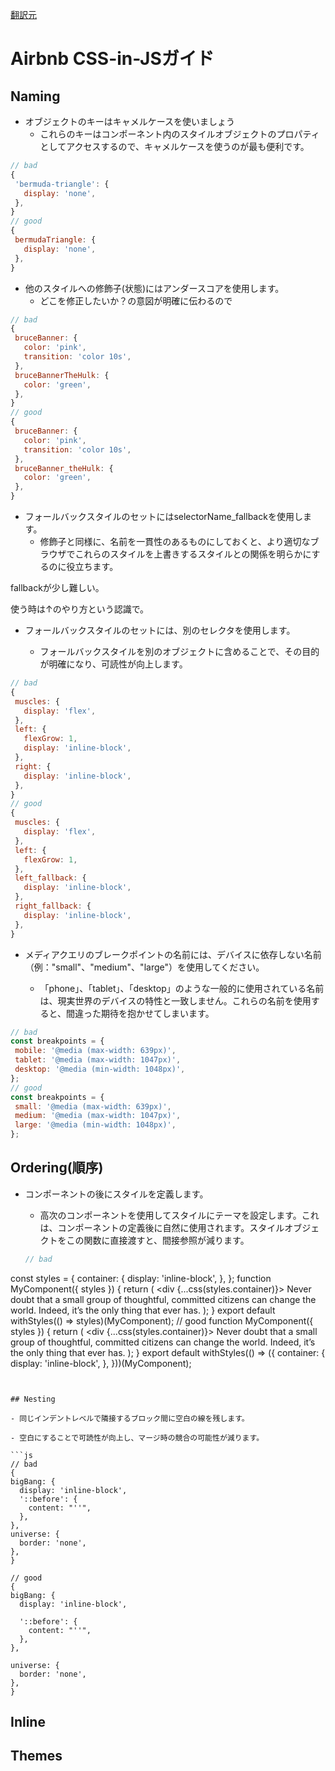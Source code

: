 [翻訳元](https://github.com/airbnb/javascript/tree/master/css-in-javascript)

# Airbnb CSS-in-JSガイド

## Naming

- オブジェクトのキーはキャメルケースを使いましょう
  - これらのキーはコンポーネント内のスタイルオブジェクトのプロパティとしてアクセスするので、キャメルケースを使うのが最も便利です。

 ```js
 // bad
{
  'bermuda-triangle': {
    display: 'none',
  },
}
// good
{
  bermudaTriangle: {
    display: 'none',
  },
}
 ```
 
- 他のスタイルへの修飾子(状態)にはアンダースコアを使用します。
   - どこを修正したいか？の意図が明確に伝わるので

 ```js
 // bad
{
  bruceBanner: {
    color: 'pink',
    transition: 'color 10s',
  },
  bruceBannerTheHulk: {
    color: 'green',
  },
}
// good
{
  bruceBanner: {
    color: 'pink',
    transition: 'color 10s',
  },
  bruceBanner_theHulk: {
    color: 'green',
  },
}
 ```

- フォールバックスタイルのセットにはselectorName_fallbackを使用します。
  - 修飾子と同様に、名前を一貫性のあるものにしておくと、より適切なブラウザでこれらのスタイルを上書きするスタイルとの関係を明らかにするのに役立ちます。
 
fallbackが少し難しい。

使う時は↑のやり方という認識で。
 
- フォールバックスタイルのセットには、別のセレクタを使用します。

  - フォールバックスタイルを別のオブジェクトに含めることで、その目的が明確になり、可読性が向上します。 
 
 ```js
// bad
{
  muscles: {
    display: 'flex',
  },
  left: {
    flexGrow: 1,
    display: 'inline-block',
  },
  right: {
    display: 'inline-block',
  },
}
// good
{
  muscles: {
    display: 'flex',
  },
  left: {
    flexGrow: 1,
  },
  left_fallback: {
    display: 'inline-block',
  },
  right_fallback: {
    display: 'inline-block',
  },
}
 ```

- メディアクエリのブレークポイントの名前には、デバイスに依存しない名前（例："small"、"medium"、"large"）を使用してください。

  - 「phone」、「tablet」、「desktop」のような一般的に使用されている名前は、現実世界のデバイスの特性と一致しません。これらの名前を使用すると、間違った期待を抱かせてしまいます。
 
 ```js
 // bad
const breakpoints = {
  mobile: '@media (max-width: 639px)',
  tablet: '@media (max-width: 1047px)',
  desktop: '@media (min-width: 1048px)',
};
// good
const breakpoints = {
  small: '@media (max-width: 639px)',
  medium: '@media (max-width: 1047px)',
  large: '@media (min-width: 1048px)',
};
 ```
 
## Ordering(順序)

- コンポーネントの後にスタイルを定義します。 
  - 高次のコンポーネントを使用してスタイルにテーマを設定します。これは、コンポーネントの定義後に自然に使用されます。スタイルオブジェクトをこの関数に直接渡すと、間接参照が減ります。

  ```js
  // bad
const styles = {
  container: {
    display: 'inline-block',
  },
};
function MyComponent({ styles }) {
  return (
    <div {...css(styles.container)}>
      Never doubt that a small group of thoughtful, committed citizens can
      change the world. Indeed, it’s the only thing that ever has.
    </div>
  );
}
export default withStyles(() => styles)(MyComponent);
// good
function MyComponent({ styles }) {
  return (
    <div {...css(styles.container)}>
      Never doubt that a small group of thoughtful, committed citizens can
      change the world. Indeed, it’s the only thing that ever has.
    </div>
  );
}
export default withStyles(() => ({
  container: {
    display: 'inline-block',
  },
}))(MyComponent);
  ```


## Nesting

- 同じインデントレベルで隣接するブロック間に空白の線を残します。

  - 空白にすることで可読性が向上し、マージ時の競合の可能性が減ります。

```js
// bad
{
  bigBang: {
    display: 'inline-block',
    '::before': {
      content: "''",
    },
  },
  universe: {
    border: 'none',
  },
}

// good
{
  bigBang: {
    display: 'inline-block',

    '::before': {
      content: "''",
    },
  },

  universe: {
    border: 'none',
  },
}
```

## Inline


## Themes